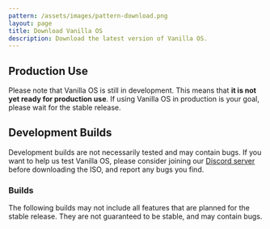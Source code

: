 ```yaml
---
pattern: /assets/images/pattern-download.png
layout: page
title: Download Vanilla OS
description: Download the latest version of Vanilla OS.
---
```


## Production Use
Please note that Vanilla OS is still in development. This means that **it is not yet ready for production use**. If using Vanilla OS in production is your goal, please wait for the stable release.

## Development Builds
Development builds are not necessarily tested and may contain bugs. If you want to help us test Vanilla OS, please consider joining our [<ion-icon name="logo-discord"></ion-icon> Discord server](https://discord.gg/3cD2Q7Ht3S) before downloading the ISO, and report any bugs you find.

### Builds
The following builds may not include all features that are planned for the stable release. They are not guaranteed to be stable, and may contain bugs.

<table id="builds_table"></table>
<script type="text/javascript" src="/assets/js/releases.js"></script>